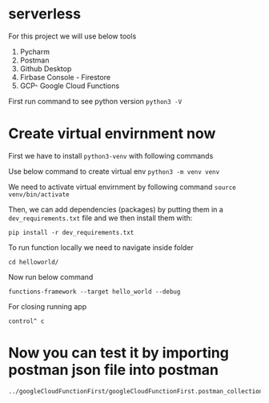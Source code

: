 # serverless
For this project we will use below tools
1. Pycharm
2. Postman
3. Github Desktop
4. Firbase Console - Firestore
5. GCP- Google Cloud Functions

First run command to see python version
``python3 -V``

# Create virtual envirnment now
First we have to install `python3-venv` with following commands

Use below command to create virtual env
``python3 -m venv venv``

We need to activate virtual envirnment by following command 
``source venv/bin/activate``

Then, we can add dependencies (packages) by putting them
in a `dev_requirements.txt` file and we then install them with:
```
pip install -r dev_requirements.txt
```
To run function locally we need to navigate inside folder
```
cd helloworld/
```
Now run below command 
```
functions-framework --target hello_world --debug
```
For closing running app
```
control^ c
```
# Now you can test it by importing postman json file into postman
```
../googleCloudFunctionFirst/googleCloudFunctionFirst.postman_collection.json
```




